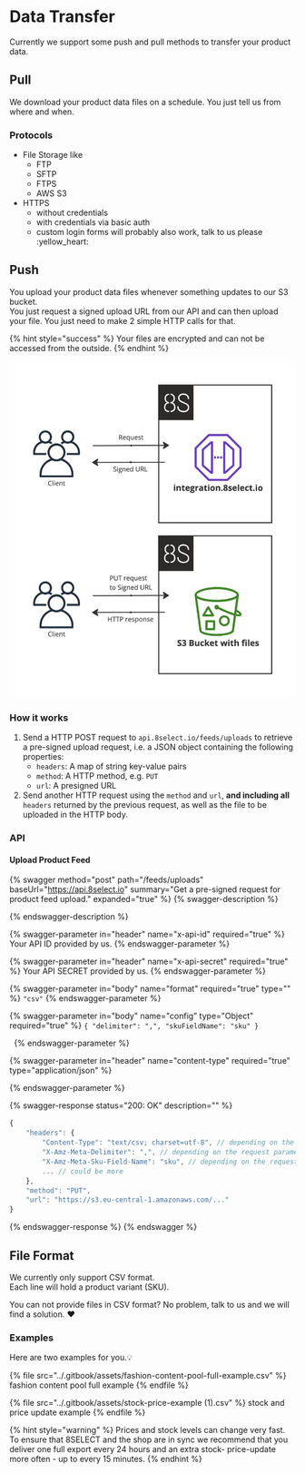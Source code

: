 # Data Transfer

Currently we support some push and pull methods to transfer your product data.

## Pull

We download your product data files on a schedule. You just tell us from where and when.

### Protocols

* File Storage like
  * FTP
  * SFTP
  * FTPS
  * AWS S3
* HTTPS
  * without credentials
  * with credentials via basic auth
  * custom login forms will probably also work, talk to us please :yellow\_heart:

## Push

You upload your product data files whenever something updates to our S3 bucket.\
You just request a signed upload URL from our API and can then upload your file. You just need to make 2 simple HTTP calls for that.

{% hint style="success" %}
Your files are encrypted and can not be accessed from the outside.
{% endhint %}

![](<../.gitbook/assets/Product Import - Frame 1 (1).jpg>)

### How it works

1. Send a HTTP POST request to `api.8select.io/feeds/uploads` to retrieve a pre-signed upload request, i.e. a JSON object containing the following properties:
   * `headers`: A map of string key-value pairs
   * `method`: A HTTP method, e.g. `PUT`
   * `url`: A presigned URL
2. Send another HTTP request using the `method` and `url`, **and including all** `headers` returned by the previous request, as well as the file to be uploaded in the HTTP body.

### API

#### Upload Product Feed&#x20;

{% swagger method="post" path="/feeds/uploads" baseUrl="https://api.8select.io" summary="Get a pre-signed request for product feed upload." expanded="true" %}
{% swagger-description %}

{% endswagger-description %}

{% swagger-parameter in="header" name="x-api-id" required="true" %}
Your API ID provided by us.
{% endswagger-parameter %}

{% swagger-parameter in="header" name="x-api-secret" required="true" %}
Your API SECRET provided by us.
{% endswagger-parameter %}

{% swagger-parameter in="body" name="format" required="true" type="" %}
`"csv"`
{% endswagger-parameter %}

{% swagger-parameter in="body" name="config" type="Object" required="true" %}
`{ "delimiter": ",", "skuFieldName": "sku" }`

 
{% endswagger-parameter %}

{% swagger-parameter in="header" name="content-type" required="true" type="application/json" %}

{% endswagger-parameter %}

{% swagger-response status="200: OK" description="" %}
```typescript
{
    "headers": {
        "Content-Type": "text/csv; charset=utf-8", // depending on the request parameters
        "X-Amz-Meta-Delimiter": ",", // depending on the request parameters
        "X-Amz-Meta-Sku-Field-Name": "sku", // depending on the request parameters
        ... // could be more
    },
    "method": "PUT",
    "url": "https://s3.eu-central-1.amazonaws.com/..."
}
```
{% endswagger-response %}
{% endswagger %}

## File Format

We currently only support CSV format.\
Each line will hold a product variant (SKU).

You can not provide files in CSV format? No problem, talk to us and we will find a solution. :heart:

### Examples

Here are two examples for you.:bulb:

{% file src="../.gitbook/assets/fashion-content-pool-full-example.csv" %}
fashion content pool full example
{% endfile %}

{% file src="../.gitbook/assets/stock-price-example (1).csv" %}
stock and price update example
{% endfile %}

{% hint style="warning" %}
Prices and stock levels can change very fast. To ensure that 8SELECT and the shop are in sync we recommend that you deliver one full export every 24 hours and an extra stock- price-update more often - up to every 15 minutes.
{% endhint %}
